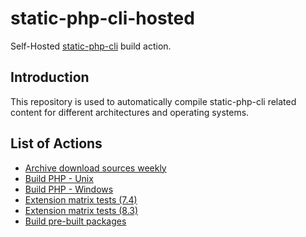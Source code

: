 # static-php-cli-hosted
Self-Hosted [static-php-cli](https://github.com/crazywhalecc/static-php-cli) build action.

## Introduction

This repository is used to automatically compile static-php-cli related content for different architectures and operating systems.

## List of Actions

- [Archive download sources weekly](https://github.com/crazywhalecc/static-php-cli-hosted/blob/master/.github/workflows/download-cache.yml)
- [Build PHP - Unix](https://github.com/crazywhalecc/static-php-cli-hosted/blob/master/.github/workflows/build-php-unix.yml)
- [Build PHP - Windows](https://github.com/crazywhalecc/static-php-cli-hosted/blob/master/.github/workflows/build-php-windows.yml)
- [Extension matrix tests (7.4)](https://github.com/static-php/static-php-cli-hosted/blob/master/.github/workflows/ext-matrix-tests-php74.yml)
- [Extension matrix tests (8.3)](https://github.com/static-php/static-php-cli-hosted/blob/master/.github/workflows/ext-matrix-tests-php83.yml)
- [Build pre-built packages](https://github.com/static-php/static-php-cli-hosted/blob/master/.github/workflows/pack-libs.yml)

